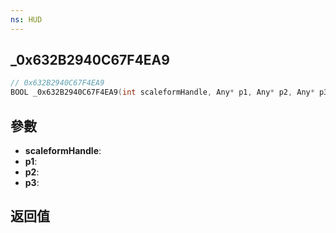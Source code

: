 ```yaml
---
ns: HUD
---
```

## _0x632B2940C67F4EA9

```c
// 0x632B2940C67F4EA9
BOOL _0x632B2940C67F4EA9(int scaleformHandle, Any* p1, Any* p2, Any* p3);
```


## 參數
* **scaleformHandle**: 
* **p1**: 
* **p2**: 
* **p3**: 

## 返回值
